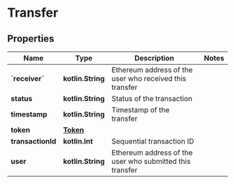 
# Transfer

## Properties
Name | Type | Description | Notes
------------ | ------------- | ------------- | -------------
**&#x60;receiver&#x60;** | **kotlin.String** | Ethereum address of the user who received this transfer | 
**status** | **kotlin.String** | Status of the transaction | 
**timestamp** | **kotlin.String** | Timestamp of the transfer | 
**token** | [**Token**](Token.md) |  | 
**transactionId** | **kotlin.Int** | Sequential transaction ID | 
**user** | **kotlin.String** | Ethereum address of the user  who submitted this transfer | 



